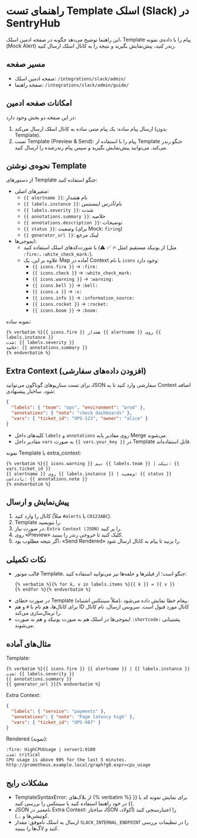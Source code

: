 # راهنمای تست Template اسلک (Slack) در SentryHub

این راهنما توضیح می‌دهد چگونه در صفحه ادمین اسلک، Template پیام را با داده‌ی نمونه (Mock Alert) رندر کنید، پیش‌نمایش بگیرید و نتیجه را به کانال اسلک ارسال کنید.

## مسیر صفحه
- صفحه ادمین اسلک: `/integrations/slack/admin/`
- صفحه راهنما: `/integrations/slack/admin/guide/`

## امکانات صفحه ادمین
در این صفحه دو بخش وجود دارد:
1. ارسال پیام ساده: یک پیام متنی ساده به کانال اسلک ارسال می‌کند (بدون Template).
2. تست Template (Preview & Send): پیام را با استفاده از Template جنگو رندر می‌کند. می‌توانید پیش‌نمایش بگیرید و سپس پیام رندرشده را ارسال کنید.

## نحوه‌ی نوشتن Template
از دستورهای Template جنگو استفاده کنید:
- متغیرهای اصلی:
  - `{{ alertname }}`: نام هشدار
  - `{{ labels.instance }}`: نام/آدرس اینستنس
  - `{{ labels.severity }}`: شدت
  - `{{ annotations.summary }}`: خلاصه
  - `{{ annotations.description }}`: توضیحات
  - `{{ status }}`: وضعیت (برای Mock: `firing`)
  - `{{ generator_url }}`: لینک مرجع
- ایموجی‌ها:
  - از یونیکد مستقیم (مثل 🔥 ✅ ⚠️) یا شورت‌کدهای اسلک استفاده کنید (مثل `:fire:`، `:white_check_mark:`).
  - علاوه بر این، یک Map آماده در Context با نام `icons` وجود دارد:
    - `{{ icons.fire }}` → `:fire:`
    - `{{ icons.check }}` → `:white_check_mark:`
    - `{{ icons.warning }}` → `:warning:`
    - `{{ icons.bell }}` → `:bell:`
    - `{{ icons.x }}` → `:x:`
    - `{{ icons.info }}` → `:information_source:`
    - `{{ icons.rocket }}` → `:rocket:`
    - `{{ icons.boom }}` → `:boom:`

نمونه ساده:
```
{% verbatim %}{{ icons.fire }} هشدار {{ alertname }} روی {{ labels.instance }}
شدت: {{ labels.severity }}
خلاصه: {{ annotations.summary }}
{% endverbatim %}
```

## Extra Context (افزودن داده‌های سفارشی)
برای تست سناریوهای گوناگون می‌توانید JSON سفارشی وارد کنید تا به Context اضافه شود. ساختار پیشنهادی:
```json
{
  "labels": { "team": "ops", "environment": "prod" },
  "annotations": { "note": "check dashboards" },
  "vars": { "ticket_id": "OPS-123", "owner": "alice" }
}
```
- کلیدهای داخل `labels` و `annotations` روی مقادیر پایه Merge می‌شوند.
- مقادیر داخل `vars` به صورت `{{ vars.your_key }}` در Template قابل استفاده‌اند.

نمونه Template با extra_context:
```
{% verbatim %}{{ icons.warning }} تیم {{ labels.team }} | تیکت: {{ vars.ticket_id }}
{{ alertname }} روی {{ labels.instance }} | وضعیت: {{ status }}
یادداشت: {{ annotations.note }}
{% endverbatim %}
```

## پیش‌نمایش و ارسال
1. کانال را وارد کنید (مثلاً `#alerts` یا `C0123ABC`).
2. Template را بنویسید.
3. در صورت نیاز، `Extra Context (JSON)` را پر کنید.
4. روی «Preview» کلیک کنید تا خروجی رندر را ببینید.
5. اگر نتیجه مطلوب بود، «Send Rendered» را بزنید تا پیام به کانال ارسال شود.

## نکات تکمیلی
- قالب موتور Template، جنگو است؛ از فیلترها و حلقه‌ها نیز می‌توانید استفاده کنید:
  ```
  {% verbatim %}{% for k, v in labels.items %}{{ k }} = {{ v }}
  {% endfor %}{% endverbatim %}
  ```
- در صورت خطای Template (مثلاً سینتکس اشتباه)، پیغام خطا نمایش داده می‌شود.
- برای کانال‌ها، هم نام با `#` و هم ID کانال مورد قبول است. سرویس ارسال، نام کانال را نرمال‌سازی می‌کند.
- ایموجی‌ها در اسلک هم به صورت یونیکد و هم به صورت `:shortcode:` پشتیبانی می‌شوند.

## مثال‌های آماده
Template:
```
{% verbatim %}{{ icons.fire }} {{ alertname }} | {{ labels.instance }}
شدت: {{ labels.severity }}
{{ annotations.summary }}
{{ generator_url }}{% endverbatim %}
```
Extra Context:
```json
{
  "labels": { "service": "payments" },
  "annotations": { "note": "Page latency high" },
  "vars": { "ticket_id": "OPS-987" }
}
```

Rendered (نمونه):
```
:fire: HighCPUUsage | server1:9100
شدت: critical
CPU usage is above 90% for the last 5 minutes.
http://prometheus.example.local/graph?g0.expr=cpu_usage
```

## مشکلات رایج
- TemplateSyntaxError: از بلاک‌های {% verbatim %} برای نمایش نمونه کد با {{ }} در خود راهنما استفاده کنید یا سینتکس را بررسی کنید.
- JSON نامعتبر در Extra Context: ساختار JSON را اعتبارسنجی کنید (آکولاد، کوتیشن‌ها و …).
- ارسال به اسلک ناموفق: مقدار `SLACK_INTERNAL_ENDPOINT` را در تنظیمات بررسی کنید و لاگ‌ها را ببینید.
